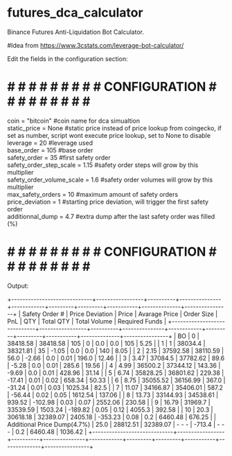 # futures_dca_calculator
Binance Futures Anti-Liquidation Bot Calculator.

#Idea from https://www.3cstats.com/leverage-bot-calculator/

Edit the fields in the configuration section:

# # # # # # # # # # CONFIGURATION # # # # # # # # # #


coin = "bitcoin"                  #coin name for dca simualtion<br/>
static_price = None               #static price instead of price lookup from coingecko, if set as number, script wont execute price lookup, set to None to disable<br/>
leverage = 20                     #leverage used<br/>
base_order = 105                  #base order<br/>
safety_order = 35                 #first safety order<br/>
safety_order_step_scale = 1.15    #safety order steps will grow by this multiplier<br/>
safety_order_volume_scale = 1.6   #safety order volumes will grow by this multiplier<br/>
max_safety_orders = 10            #maximum amount of safety orders<br/>
price_deviation = 1               #starting price deviation, will trigger the first safety order<br/>
additionnal_dump = 4.7            #extra dump after the last safety order was filled (%)<br/>

 
# # # # # # # # # # CONFIGURATION # # # # # # # # # #

Output:

+-----------------------------+-----------------+----------+---------------+------------+---------+---------+-----------+--------------+----------------+
|        Safety Order #       | Price Deviation |  Price   | Avarage Price | Order Size |   PnL   |   QTY   | Total QTY | Total Volume | Required Funds |
+-----------------------------+-----------------+----------+---------------+------------+---------+---------+-----------+--------------+----------------+
|              BO             |        0        | 38418.58 |    38418.58   |    105     |    0    |   0.0   |    0.0    |     105      |      5.25      |
|              1              |        1        | 38034.4  |    38321.81   |     35     |  -1.05  |   0.0   |    0.0    |     140      |      8.05      |
|              2              |       2.15      | 37592.58 |    38110.59   |    56.0    |  -2.66  |   0.0   |    0.01   |    196.0     |     12.46      |
|              3              |       3.47      | 37084.5  |    37782.62   |    89.6    |  -5.28  |   0.0   |    0.01   |    285.6     |     19.56      |
|              4              |       4.99      | 36500.2  |    37344.12   |   143.36   |  -9.69  |   0.0   |    0.01   |    428.96    |     31.14      |
|              5              |       6.74      | 35828.25 |    36801.62   |   229.38   |  -17.41 |   0.01  |    0.02   |    658.34    |     50.33      |
|              6              |       8.75      | 35055.52 |    36156.99   |   367.0    |  -31.24 |   0.01  |    0.03   |   1025.34    |      82.5      |
|              7              |      11.07      | 34166.87 |    35406.01   |   587.2    |  -56.44 |   0.02  |    0.05   |   1612.54    |     137.06     |
|              8              |      13.73      | 33144.93 |    34538.61   |   939.52   | -102.98 |   0.03  |    0.07   |   2552.06    |     230.58     |
|              9              |      16.79      | 31969.7  |    33539.59   |  1503.24   | -189.82 |   0.05  |    0.12   |    4055.3    |     392.58     |
|              10             |       20.3      | 30618.18 |    32389.07   |  2405.18   | -353.23 |   0.08  |    0.2    |   6460.48    |     676.25     |
| Additional Price Dump(4.7%) |       25.0      | 28812.51 |    32389.07   |   - - -    |  -713.4 |  - - -  |    0.2    |   6460.48    |    1036.42     |
+-----------------------------+-----------------+----------+---------------+------------+---------+---------+-----------+--------------+----------------+
